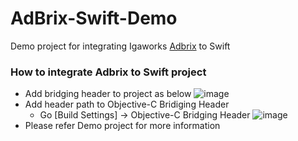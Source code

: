 # AdBrix-Swift-Demo
Demo project for integrating Igaworks [Adbrix](https://partners.igaworks.com/) to Swift


### How to integrate Adbrix to Swift project
- Add bridging header to project as below
![image](https://user-images.githubusercontent.com/7614353/29651852-abf3ad72-88dd-11e7-9f56-6223f0157851.png)
- Add header path to Objective-C Bridiging Header
  - Go [Build Settings] -> Objective-C Bridging Header
![image](https://user-images.githubusercontent.com/7614353/29651856-b152fd68-88dd-11e7-8333-bd4bc697b906.png)
- Please refer Demo project for more information
